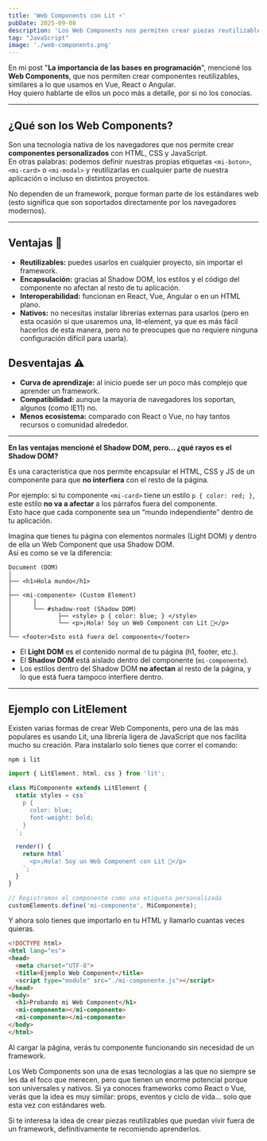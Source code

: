 ```yaml
---
title: 'Web Components con Lit ⚡'
pubDate: 2025-09-08
description: 'Los Web Components nos permiten crear piezas reutilizables de código nativo en JavaScript sin depender de un framework. Hoy quiero contarte qué son, sus ventajas y desventajas, y cómo usarlos con Lit para construir componentes modernos y mantenibles.'
tag: "JavaScript" 
image: './web-components.png'
---
```


En mi post "**La importancia de las bases en programación**", mencioné los **Web Components**, que nos permiten crear componentes reutilizables, similares a lo que usamos en Vue, React o Angular.  
Hoy quiero hablarte de ellos un poco más a detalle, por si no los conocías.  

---

## ¿Qué son los Web Components?  
Son una tecnología nativa de los navegadores que nos permite crear **componentes personalizados** con HTML, CSS y JavaScript.  
En otras palabras: podemos definir nuestras propias etiquetas `<mi-boton>`, `<mi-card>` o `<mi-modal>` y reutilizarlas en cualquier parte de nuestra aplicación o incluso en distintos proyectos.  

No dependen de un framework, porque forman parte de los estándares web (esto significa que son soportados directamente por los navegadores modernos).  

---

## Ventajas 🚀  
- **Reutilizables:** puedes usarlos en cualquier proyecto, sin importar el framework.  
- **Encapsulación:** gracias al Shadow DOM, los estilos y el código del componente no afectan al resto de tu aplicación.  
- **Interoperabilidad:** funcionan en React, Vue, Angular o en un HTML plano.  
- **Nativos:** no necesitas instalar librerías externas para usarlos (pero en esta ocasión sí que usaremos una, lit-element, ya que es más fácil hacerlos de esta manera, pero no te preocupes que no requiere ninguna configuración difícil para usarla).  

## Desventajas ⚠️  
- **Curva de aprendizaje:** al inicio puede ser un poco más complejo que aprender un framework.  
- **Compatibilidad:** aunque la mayoría de navegadores los soportan, algunos (como IE11) no.  
- **Menos ecosistema:** comparado con React o Vue, no hay tantos recursos o comunidad alrededor.  

---
**En las ventajas mencioné el Shadow DOM, pero... ¿qué rayos es el Shadow DOM?**
 
Es una característica que nos permite encapsular el HTML, CSS y JS de un componente para que **no interfiera** con el resto de la página.  

Por ejemplo: si tu componente `<mi-card>` tiene un estilo `p { color: red; }`, este estilo **no va a afectar** a los párrafos fuera del componente.  
Esto hace que cada componente sea un “mundo independiente” dentro de tu aplicación.  

Imagina que tienes tu página con elementos normales (Light DOM) y dentro de ella un Web Component que usa Shadow DOM.  
Así es como se ve la diferencia:

```plaintext
Document (DOM)
│
├── <h1>Hola mundo</h1>
│
├── <mi-componente> (Custom Element)
│      │
│      └── #shadow-root (Shadow DOM)
│             ├── <style> p { color: blue; } </style>
│             └── <p>¡Hola! Soy un Web Component con Lit 🚀</p>
│
└── <footer>Esto está fuera del componente</footer>
```

- El **Light DOM** es el contenido normal de tu página (h1, footer, etc.).  
- El **Shadow DOM** está aislado dentro del componente (`mi-componente`).  
- Los estilos dentro del Shadow DOM **no afectan** al resto de la página, y lo que está fuera tampoco interfiere dentro.  

---

## Ejemplo con LitElement  
Existen varias formas de crear Web Components, pero una de las más populares es usando Lit, una librería ligera de JavaScript que nos facilita mucho su creación. Para instalarlo solo tienes que correr el comando:

```
npm i lit
```

```javascript
import { LitElement, html, css } from 'lit';

class MiComponente extends LitElement {
  static styles = css`
    p {
      color: blue;
      font-weight: bold;
    }
  `;

  render() {
    return html`
      <p>¡Hola! Soy un Web Component con Lit 🚀</p>
    `;
  }
}

// Registramos el componente como una etiqueta personalizada
customElements.define('mi-componente', MiComponente);
```

Y ahora solo tienes que importarlo en tu HTML y llamarlo cuantas veces quieras.
```html
<!DOCTYPE html>
<html lang="es">
<head>
  <meta charset="UTF-8">
  <title>Ejemplo Web Component</title>
  <script type="module" src="./mi-componente.js"></script>
</head>
<body>
  <h1>Probando mi Web Component</h1>
  <mi-componente></mi-componente>
  <mi-componente></mi-componente>
</body>
</html>
```
Al cargar la página, verás tu componente funcionando sin necesidad de un framework.

Los Web Components son una de esas tecnologías a las que no siempre se les da el foco que merecen, pero que tienen un enorme potencial porque son universales y nativos.
Si ya conoces frameworks como React o Vue, verás que la idea es muy similar: props, eventos y ciclo de vida… solo que esta vez con estándares web.

Si te interesa la idea de crear piezas reutilizables que puedan vivir fuera de un framework, definitivamente te recomiendo aprenderlos.